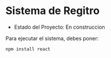 <h1> Sistema de Regitro </h1>

- Estado del Proyecto: En construccion

Para ejecutar el sistema, debes poner:

```npm install react```
